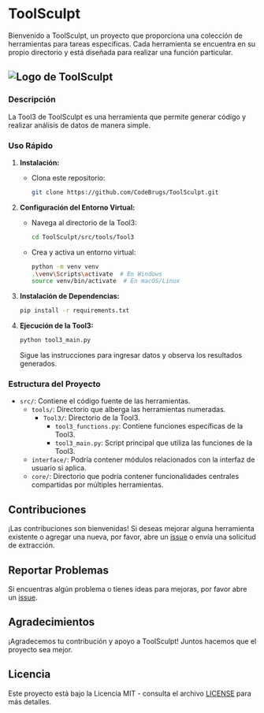 # ToolSculpt

Bienvenido a ToolSculpt, un proyecto que proporciona una colección de herramientas para tareas específicas. Cada herramienta se encuentra en su propio directorio y está diseñada para realizar una función particular.

## ![Logo de ToolSculpt](logo.png) 

### Descripción

La Tool3 de ToolSculpt es una herramienta que permite generar código y realizar análisis de datos de manera simple.

### Uso Rápido

1. **Instalación:**
   - Clona este repositorio:
     ```bash
     git clone https://github.com/CodeBrugs/ToolSculpt.git
     ```

2. **Configuración del Entorno Virtual:**
   - Navega al directorio de la Tool3:
     ```bash
     cd ToolSculpt/src/tools/Tool3
     ```
   - Crea y activa un entorno virtual:
     ```bash
     python -m venv venv
     .\venv\Scripts\activate  # En Windows
     source venv/bin/activate  # En macOS/Linux
     ```

3. **Instalación de Dependencias:**
   ```bash
   pip install -r requirements.txt
   ```

4. **Ejecución de la Tool3:**
   ```bash
   python tool3_main.py
   ```

   Sigue las instrucciones para ingresar datos y observa los resultados generados.

### Estructura del Proyecto

- `src/`: Contiene el código fuente de las herramientas.
  - `tools/`: Directorio que alberga las herramientas numeradas.
    - `Tool3/`: Directorio de la Tool3.
      - `tool3_functions.py`: Contiene funciones específicas de la Tool3.
      - `tool3_main.py`: Script principal que utiliza las funciones de la Tool3.
  - `interface/`: Podría contener módulos relacionados con la interfaz de usuario si aplica.
  - `core/`: Directorio que podría contener funcionalidades centrales compartidas por múltiples herramientas.

## Contribuciones

¡Las contribuciones son bienvenidas! Si deseas mejorar alguna herramienta existente o agregar una nueva, por favor, abre un [issue](https://github.com/CodeBrugs/ToolSculpt/issues) o envía una solicitud de extracción.

## Reportar Problemas

Si encuentras algún problema o tienes ideas para mejoras, por favor abre un [issue](https://github.com/CodeBrugs/ToolSculpt/issues).

## Agradecimientos

¡Agradecemos tu contribución y apoyo a ToolSculpt! Juntos hacemos que el proyecto sea mejor.

## Licencia

Este proyecto está bajo la Licencia MIT - consulta el archivo [LICENSE](LICENSE) para más detalles.

